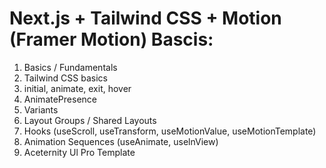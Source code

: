 # Next.js + Tailwind CSS + Motion (Framer Motion) Bascis:  
1. Basics / Fundamentals
2. Tailwind CSS basics 
3. initial, animate, exit, hover
4. AnimatePresence
5. Variants
6. Layout Groups / Shared Layouts
7. Hooks (useScroll, useTransform, useMotionValue, useMotionTemplate)
8. Animation Sequences (useAnimate, uselnView)
9. Aceternity Ul Pro Template